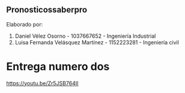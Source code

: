 ## Pronosticossaberpro
Elaborado por:
1. Daniel Vélez Osorno - 1037667652 - Ingeniería Industrial
2. Luisa Fernanda Velásquez Martínez - 1152223281 - Ingeniería civil
# Entrega numero dos
https://youtu.be/Zr5JSB764II
